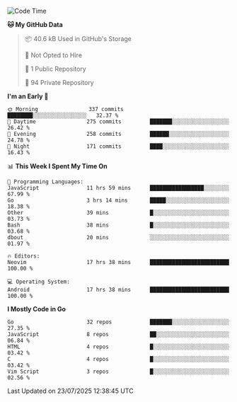 
<!--START_SECTION:waka-->
![Code Time](http://img.shields.io/badge/Code%20Time-6%2C128%20hrs%203%20mins-blue)

**🐱 My GitHub Data** 

> 📦 40.6 kB Used in GitHub's Storage 
 > 
> 🚫 Not Opted to Hire
 > 
> 📜 1 Public Repository 
 > 
> 🔑 94 Private Repository 
 > 
**I'm an Early 🐤** 

```text
🌞 Morning                337 commits         ████████░░░░░░░░░░░░░░░░░   32.37 % 
🌆 Daytime                275 commits         ███████░░░░░░░░░░░░░░░░░░   26.42 % 
🌃 Evening                258 commits         ██████░░░░░░░░░░░░░░░░░░░   24.78 % 
🌙 Night                  171 commits         ████░░░░░░░░░░░░░░░░░░░░░   16.43 % 
```


📊 **This Week I Spent My Time On** 

```text
💬 Programming Languages: 
JavaScript               11 hrs 59 mins      █████████████████░░░░░░░░   67.99 % 
Go                       3 hrs 14 mins       █████░░░░░░░░░░░░░░░░░░░░   18.38 % 
Other                    39 mins             █░░░░░░░░░░░░░░░░░░░░░░░░   03.73 % 
Bash                     38 mins             █░░░░░░░░░░░░░░░░░░░░░░░░   03.68 % 
dbout                    20 mins             ░░░░░░░░░░░░░░░░░░░░░░░░░   01.97 % 

🔥 Editors: 
Neovim                   17 hrs 38 mins      █████████████████████████   100.00 % 

💻 Operating System: 
Android                  17 hrs 38 mins      █████████████████████████   100.00 % 
```

**I Mostly Code in Go** 

```text
Go                       32 repos            ███████░░░░░░░░░░░░░░░░░░   27.35 % 
JavaScript               8 repos             ██░░░░░░░░░░░░░░░░░░░░░░░   06.84 % 
HTML                     4 repos             █░░░░░░░░░░░░░░░░░░░░░░░░   03.42 % 
C                        4 repos             █░░░░░░░░░░░░░░░░░░░░░░░░   03.42 % 
Vim Script               3 repos             █░░░░░░░░░░░░░░░░░░░░░░░░   02.56 % 
```




 Last Updated on 23/07/2025 12:38:45 UTC
<!--END_SECTION:waka-->

